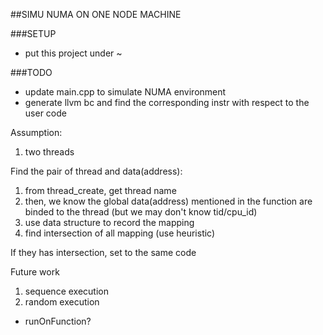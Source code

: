 ##SIMU NUMA ON ONE NODE MACHINE

###SETUP
* put this project under ~

###TODO
* update main.cpp to simulate NUMA environment
* generate llvm bc and find the corresponding instr with respect to the user code

Assumption:
1. two threads

Find the pair of thread and data(address):
1. from thread_create, get thread name
2. then, we know the global data(address) mentioned in the function are binded to the thread (but we may don't know tid/cpu_id)
3. use data structure to record the mapping
4. find intersection of all mapping (use heuristic)

If they has intersection, set to the same code

Future work
1. sequence execution
2. random execution

* runOnFunction?
